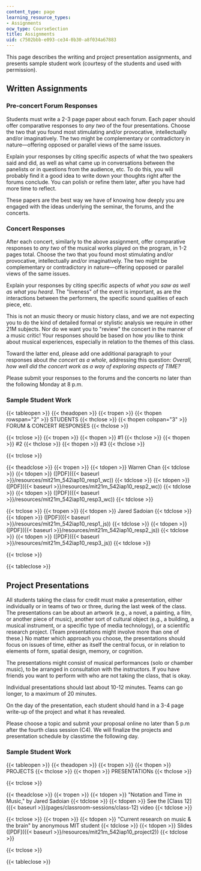 ```yaml
---
content_type: page
learning_resource_types:
- Assignments
ocw_type: CourseSection
title: Assignments
uid: c7502bbb-e093-ce34-0b30-a8f034a67883
---
```


This page describes the writing and project presentation assignments, and presents sample student work (courtesy of the students and used with permission).

Written Assignments
-------------------

### Pre-concert Forum Responses

Students must write a 2-3 page paper about each forum. Each paper should offer comparative responses to _any two_ of the four presentations. Choose the two that you found most stimulating and/or provocative, intellectually and/or imaginatively. The two might be complementary or contradictory in nature—offering opposed or parallel views of the same issues.

Explain your responses by citing specific aspects of what the two speakers said and did, as well as what came up in conversations between the panelists or in questions from the audience, etc. To do this, you will probably find it a good idea to write down your thoughts right after the forums conclude. You can polish or refine them later, after you have had more time to reflect.

These papers are the best way we have of knowing how deeply you are engaged with the ideas underlying the seminar, the forums, and the concerts.

### Concert Responses

After each concert, similarly to the above assignment, offer comparative responses to _any two_ of the musical works played on the program, in 1-2 pages total. Choose the two that you found most stimulating and/or provocative, intellectually and/or imaginatively. The two might be complementary or contradictory in nature—offering opposed or parallel views of the same issues.

Explain your responses by citing specific aspects of _what you saw as well as what you heard_. The "liveness" of the event is important, as are the interactions between the performers, the specific sound qualities of each piece, etc.

This is not an music theory or music history class, and we are not expecting you to do the kind of detailed formal or stylistic analysis we require in other 21M subjects. Nor do we want you to "review" the concert in the manner of a music critic! Your responses should be based on how _you_ like to think about musical experiences, especially in relation to the themes of this class.

Toward the latter end, please add one additional paragraph to your responses about _the concert as a whole_, addressing this question: _Overall, how well did the concert work as a way of exploring aspects of TIME?_

Please submit your responses to the forums and the concerts no later than the following Monday at 8 p.m.

### Sample Student Work

{{< tableopen >}}
{{< theadopen >}}
{{< tropen >}}
{{< thopen rowspan="2" >}}
STUDENTS
{{< thclose >}}
{{< thopen colspan="3" >}}
FORUM & CONCERT RESPONSES
{{< thclose >}}

{{< trclose >}}
{{< tropen >}}
{{< thopen >}}
#1
{{< thclose >}}
{{< thopen >}}
#2
{{< thclose >}}
{{< thopen >}}
#3
{{< thclose >}}

{{< trclose >}}

{{< theadclose >}}
{{< tropen >}}
{{< tdopen >}}
Warren Chan
{{< tdclose >}}
{{< tdopen >}}
([PDF]({{< baseurl >}}/resources/mit21m_542iap10_resp1_wc))
{{< tdclose >}}
{{< tdopen >}}
([PDF]({{< baseurl >}}/resources/mit21m_542iap10_resp2_wc))
{{< tdclose >}}
{{< tdopen >}}
([PDF]({{< baseurl >}}/resources/mit21m_542iap10_resp3_wc))
{{< tdclose >}}

{{< trclose >}}
{{< tropen >}}
{{< tdopen >}}
Jared Sadoian
{{< tdclose >}}
{{< tdopen >}}
([PDF]({{< baseurl >}}/resources/mit21m_542iap10_resp1_js))
{{< tdclose >}}
{{< tdopen >}}
([PDF]({{< baseurl >}}/resources/mit21m_542iap10_resp2_js))
{{< tdclose >}}
{{< tdopen >}}
([PDF]({{< baseurl >}}/resources/mit21m_542iap10_resp3_js))
{{< tdclose >}}

{{< trclose >}}

{{< tableclose >}}

**Project Presentations**
-------------------------

All students taking the class for credit must make a presentation, either individually or in teams of two or three, during the last week of the class. The presentations can be about an artwork (e.g., a novel, a painting, a film, or another piece of music), another sort of cultural object (e.g., a building, a musical instrument, or a specific type of media technology), or a scientific research project. (Team presentations might involve more than one of these.) No matter which approach you choose, the presentations should focus on issues of time, either as itself the central focus, or in relation to elements of form, spatial design, memory, or cognition.

The presentations might consist of musical performances (solo or chamber music), to be arranged in consultation with the instructors. If you have friends you want to perform with who are not taking the class, that is okay.

Individual presentations should last about 10-12 minutes. Teams can go longer, to a maximum of 20 minutes.

On the day of the presentation, each student should hand in a 3-4 page write-up of the project and what it has revealed.

Please choose a topic and submit your proposal online no later than 5 p.m after the fourth class session (C4). We will finalize the projects and presentation schedule by classtime the following day.

### Sample Student Work

{{< tableopen >}}
{{< theadopen >}}
{{< tropen >}}
{{< thopen >}}
PROJECTS
{{< thclose >}}
{{< thopen >}}
PRESENTATIONs
{{< thclose >}}

{{< trclose >}}

{{< theadclose >}}
{{< tropen >}}
{{< tdopen >}}
"Notation and Time in Music," by Jared Sadoian
{{< tdclose >}}
{{< tdopen >}}
See the [Class 12]({{< baseurl >}}/pages/classroom-sessions/class-12) video
{{< tdclose >}}

{{< trclose >}}
{{< tropen >}}
{{< tdopen >}}
"Current research on music & the brain" by anonymous MIT student
{{< tdclose >}}
{{< tdopen >}}
Slides ([PDF]({{< baseurl >}}/resources/mit21m_542iap10_project2))
{{< tdclose >}}

{{< trclose >}}

{{< tableclose >}}